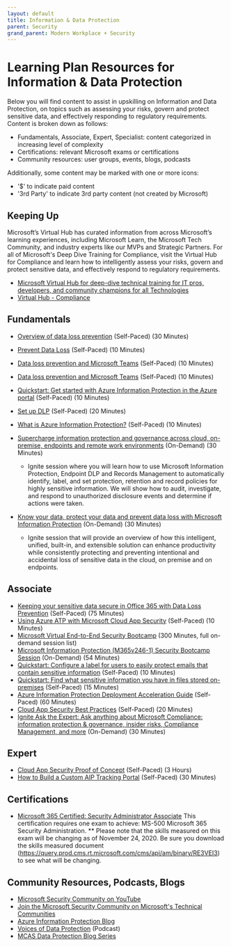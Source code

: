 ```yaml
---
layout: default
title: Information & Data Protection
parent: Security
grand_parent: Modern Workplace + Security
---
```


# Learning Plan Resources for Information & Data Protection

Below you will find content to assist in upskilling on Information and Data Protection, on topics such as assessing your risks, govern and protect sensitive data, and effectively responding to regulatory requirements. Content is broken down as follows:

* Fundamentals, Associate, Expert, Specialist: content categorized in increasing level of complexity
* Certifications: relevant Microsoft exams or certifications
* Community resources: user groups, events, blogs, podcasts

Additionally, some content may be marked with one or more icons:

* '$' to indicate paid content
* '3rd Party' to indicate 3rd party content (not created by Microsoft)

## Keeping Up

Microsoft’s Virtual Hub has curated information from across Microsoft’s learning experiences, including Microsoft Learn, the Microsoft Tech Community, and industry experts like our MVPs and Strategic Partners. For all of Microsoft's Deep Dive Training for Compliance, visit the Virtual Hub for Compliance and learn how to intelligently assess your risks, govern and protect sensitive data, and effectively respond to regulatory requirements.

* [Microsoft Virtual Hub for deep-dive technical training for IT pros, developers, and community champions for all Technologies](https://adoption.microsoft.com/virtual-hub/)
* [Virtual Hub - Compliance](https://adoption.microsoft.com/virtual-hub/security-compliance-and-identity/compliance/)

## Fundamentals

* [Overview of data loss prevention](https://docs.microsoft.com/en-us/microsoft-365/compliance/data-loss-prevention-policies?view=o365-worldwide) (Self-Paced) (30 Minutes)
* [Prevent Data Loss](https://docs.microsoft.com/en-us/learn/modules/m365-security-data-loss/) (Self-Paced) (10 Minutes)
* [Data loss prevention and Microsoft Teams](https://docs.microsoft.com/en-us/microsoft-365/compliance/dlp-microsoft-teams?view=o365-worldwide) (Self-Paced) (10 Minutes)
* [Data loss prevention and Microsoft Teams](https://docs.microsoft.com/en-us/microsoft-365/compliance/dlp-microsoft-teams?view=o365-worldwide) (Self-Paced) (10 Minutes)
* [Quickstart: Get started with Azure Information Protection in the Azure portal](https://docs.microsoft.com/en-us/azure/information-protection/quickstart-viewpolicy) (Self-Paced) (10 Minutes)
* [Set up DLP](https://docs.microsoft.com/en-us/microsoft-365/compliance/get-started-with-dlp-policy-recommendations?view=o365-worldwide) (Self-Paced) (20 Minutes)
* [What is Azure Information Protection?](https://docs.microsoft.com/en-us/azure/information-protection/what-is-information-protection) (Self-Paced) (10 Minutes)
* [Supercharge information protection and governance across cloud, on-premise, endpoints and remote work environments](https://myignite.microsoft.com/sessions/ceba117f-9bc7-4426-9ebc-753d94c6a476) (On-Demand) (30 Minutes)
  * Ignite session where you will learn how to use Microsoft Information Protection, Endpoint DLP and Records Management to automatically identify, label, and set protection, retention and record policies for highly sensitive information. We will show how to audit, investigate, and respond to unauthorized disclosure events and determine if actions were taken.

* [Know your data, protect your data and prevent data loss with Microsoft Information Protection](https://myignite.microsoft.com/sessions/46ff69cf-2c8f-4e61-a923-f72f5740f02f) (On-Demand) (30 Minutes)
  * Ignite session that will provide an overview of how this intelligent, unified, built-in, and extensible solution can enhance productivity while consistently protecting and preventing intentional and accidental loss of sensitive data in the cloud, on premise and on endpoints.

## Associate

* [Keeping your sensitive data secure in Office 365 with Data Loss Prevention](https://channel9.msdn.com/events/ignite/microsoft-ignite-orlando-2017/brk3111) (Self-Paced) (75 Minutes)
* [Using Azure ATP with Microsoft Cloud App Security](https://docs.microsoft.com/en-us/azure-advanced-threat-protection/atp-mcas-integration) (Self-Paced) (10 Minutes)
* [Microsoft Virtual End-to-End Security Bootcamp](https://learning.eventbuilder.com/securitybootcamp) (300 Minutes, full on-demand session list)
* [Microsoft Information Protection (M365v246-1) Security Bootcamp Session](https://learning.eventbuilder.com/event/21537) (On-Demand) (54 Minutes)
* [Quickstart: Configure a label for users to easily protect emails that contain sensitive information](https://docs.microsoft.com/en-us/azure/information-protection/quickstart-label-dnf-protectedemail) (Self-Paced) (10 Minutes)
* [Quickstart: Find what sensitive information you have in files stored on-premises](https://docs.microsoft.com/en-us/azure/information-protection/quickstart-label-dnf-protectedemail) (Self-Paced) (15 Minutes)
* [Azure Information Protection Deployment Acceleration Guide](https://techcommunity.microsoft.com/t5/azure-information-protection/azure-information-protection-deployment-acceleration-guide/ba-p/334423) (Self-Paced) (60 Minutes)
* [Cloud App Security Best Practices](https://docs.microsoft.com/en-us/cloud-app-security/best-practices) (Self-Paced) (20 Minutes)
* [Ignite Ask the Expert: Ask anything about Microsoft Compliance: information protection & governance, insider risks, Compliance Management, and more](https://myignite.microsoft.com/sessions/5ce48b36-9827-4d60-8540-90546333063d) (On-Demand) (30 Minutes)

## Expert

* [Cloud App Security Proof of Concept](https://gallery.technet.microsoft.com/Cloud-App-Security-Proof-2fa94be8) (Self-Paced) (3 Hours)
* [How to Build a Custom AIP Tracking Portal](https://techcommunity.microsoft.com/t5/azure-information-protection/how-to-build-a-custom-aip-tracking-portal/ba-p/875849) (Self-Paced) (30 Minutes)

## Certifications

* [Microsoft 365 Certified: Security Administrator Associate](https://docs.microsoft.com/en-us/learn/certifications/m365-security-administrator)
    This certification requires one exam to achieve: MS-500 Microsoft 365 Security Administration. ** Please note that the skills measured on this exam will be changing as of November 24, 2020. Be sure you download the skills measured document (<https://query.prod.cms.rt.microsoft.com/cms/api/am/binary/RE3VEI3>) to see what will be changing.

## Community Resources, Podcasts, Blogs

* [Microsoft Security Community on YouTube](https://www.youtube.com/channel/UCGTUbqE3SJiLgtvWjIkSQuQ)
* [Join the Microsoft Security Community on Microsoft's Technical Communities](https://techcommunity.microsoft.com/t5/microsoft-security-and/join-our-security-community/ba-p/927847)
* [Azure Information Protection Blog](https://techcommunity.microsoft.com/t5/azure-information-protection/bg-p/AzureInformationProtectionBlog)
* [Voices of Data Protection](https://voicesofdataprotection.libsyn.com/) (Podcast)
* [MCAS Data Protection Blog Series](https://techcommunity.microsoft.com/t5/microsoft-security-and/alert-new-blog-series-mcas-data-protection/ba-p/1796898)
